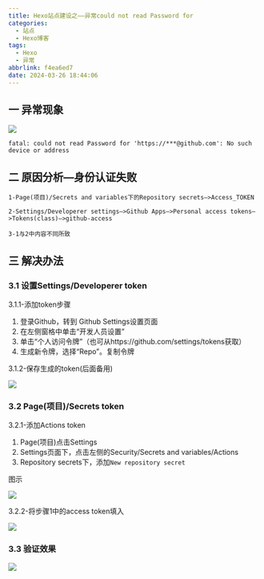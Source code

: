 ```yaml
---
title: Hexo站点建设之——异常could not read Password for
categories:
  - 站点
  - Hexo博客
tags:
  - Hexo
  - 异常
abbrlink: f4ea6ed7
date: 2024-03-26 18:44:06
---
```

## 一 异常现象

![][1]

```
fatal: could not read Password for 'https://***@github.com': No such device or address
```

<!--more-->

## 二 原因分析—身份认证失败

```
1-Page(项目)/Secrets and variables下的Repository secrets—>Access_TOKEN

2-Settings/Developerer settings—>Github Apps—>Personal access tokens—>Tokens(class)—>github-access

3-1与2中内容不同所致
```

## 三 解决办法

### 3.1 设置Settings/Developerer token

3.1.1-添加token步骤

1. 登录Github，转到 Github Settings设置页面
2. 在左侧窗格中单击“开发人员设置”
3. 单击“个人访问令牌”（也可从https://github.com/settings/tokens获取）
4. 生成新令牌，选择“Repo”。复制令牌

3.1.2-保存生成的token(后面备用)

![][2]

###  3.2 Page(项目)/Secrets  token

3.2.1-添加Actions token

1. Page(项目)点击Settings
2. Settings页面下，点击左侧的Security/Secrets and variables/Actions
3. Repository secrets下，添加`New repository secret`

图示

![][3]

3.2.2-将步骤1中的access token填入

![][2]

### 3.3 验证效果
![][4]





[1]:https://cdn.jsdelivr.net/gh/PGzxc/CDN/blog-hexo/github-error-password-read.png
[2]:https://cdn.jsdelivr.net/gh/PGzxc/CDN/blog-hexo/github-error-access-token-make.png
[3]:https://cdn.jsdelivr.net/gh/PGzxc/CDN/blog-hexo/github-error-secrets-token-add.png
[4]:https://cdn.jsdelivr.net/gh/PGzxc/CDN/blog-hexo/github-error-actions-success.png